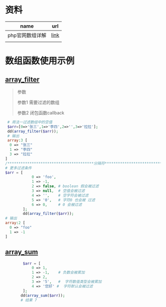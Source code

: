 # 资料

| name            | url                                                 |
| --------------- | --------------------------------------------------- |
| php官网数组详解 | [link](https://www.php.net/manual/zh/ref.array.php) |
|                 |                                                     |



# 数组函数使用示例

## [array_filter](https://www.php.net/manual/zh/function.array-filter.php)

> 参数
>
> 参数1 需要过滤的数组 
>
> 参数2 闭包函数callback

```php
 # 用法一过滤数组中的空值
 $arr=[0=>'张三',1=>'李四',2=>'',3=>'拉拉'];
 dd(array_filter($arr));
 # 输出
 array:3 [
  0 => "张三"
  1 => "李四"
  3 => "拉拉"
]
/***************************************分隔符*****************************************************/
# 更多过滤条件
$arr = [
            0 => 'foo',
            1 => -1,
            2 => false, # boolean 假会被过滤
            3 => null,  # 空值会被过滤
            4 => '',    # 空字符会被过滤
            5 => '0',   # 字符0 也会被 过滤
            6 => 0,     # 0 会被过滤
        ];
        dd(array_filter($arr));
# 输出
array:2 [
  0 => "foo"
  1 => -1
]
```

## [array_sum](https://www.php.net/manual/zh/function.array-sum.php)



```php
        $arr = [
            0 => 1,
            1 => -1,    # 负数会被累加
            2 => 2,
            3 => '5',   #  字符数值类型会被累加
            4 => '您好' #  字符默认会被过滤
        ];
       dd(array_sum($arr));
       # 结果 7
```

